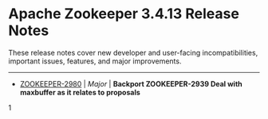 
<!---
# Licensed to the Apache Software Foundation (ASF) under one
# or more contributor license agreements.  See the NOTICE file
# distributed with this work for additional information
# regarding copyright ownership.  The ASF licenses this file
# to you under the Apache License, Version 2.0 (the
# "License"); you may not use this file except in compliance
# with the License.  You may obtain a copy of the License at
#
#     http://www.apache.org/licenses/LICENSE-2.0
#
# Unless required by applicable law or agreed to in writing, software
# distributed under the License is distributed on an "AS IS" BASIS,
# WITHOUT WARRANTIES OR CONDITIONS OF ANY KIND, either express or implied.
# See the License for the specific language governing permissions and
# limitations under the License.
-->
# Apache Zookeeper  3.4.13 Release Notes

These release notes cover new developer and user-facing incompatibilities, important issues, features, and major improvements.


---

* [ZOOKEEPER-2980](https://issues.apache.org/jira/browse/ZOOKEEPER-2980) | *Major* | **Backport ZOOKEEPER-2939 Deal with maxbuffer as it relates to proposals**

1



